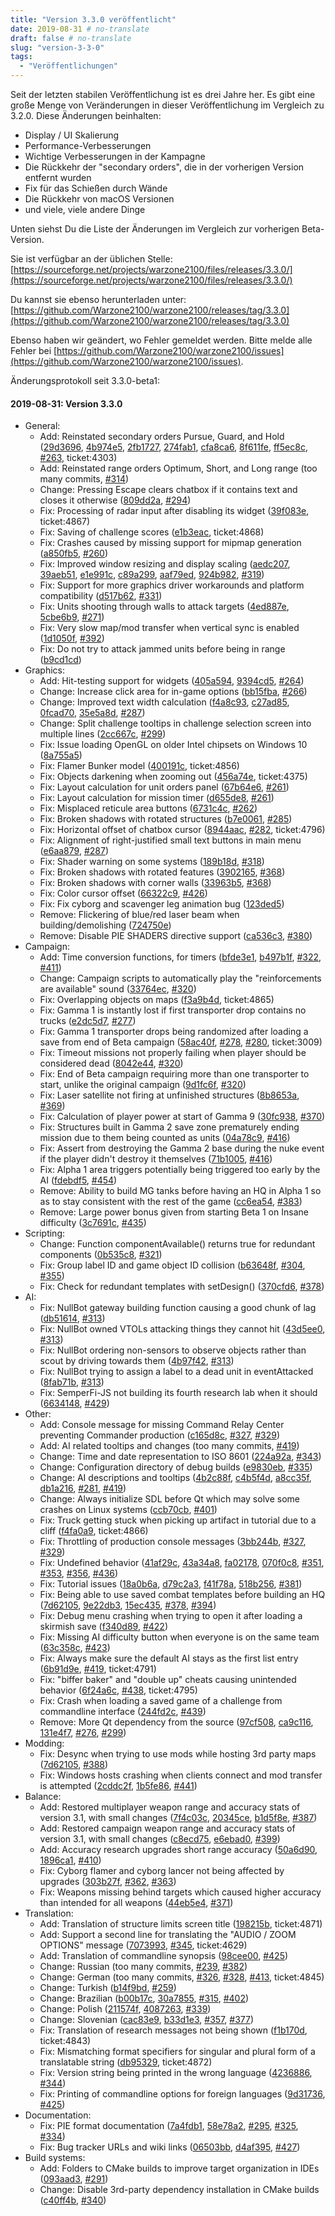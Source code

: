 ```yaml
---
title: "Version 3.3.0 veröffentlicht"
date: 2019-08-31 # no-translate
draft: false # no-translate
slug: "version-3-3-0"
tags:
  - "Veröffentlichungen"
---
```


Seit der letzten stabilen Veröffentlichung ist es drei Jahre her. Es gibt eine große Menge von Veränderungen in dieser Veröffentlichung im Vergleich zu 3.2.0. Diese Änderungen beinhalten:
- Display / UI Skalierung
- Performance-Verbesserungen
- Wichtige Verbesserungen in der Kampagne
- Die Rückkehr der "secondary orders", die in der vorherigen Version entfernt wurden
- Fix für das Schießen durch Wände
- Die Rückkehr von macOS Versionen
- und viele, viele andere Dinge

Unten siehst Du die Liste der Änderungen im Vergleich zur vorherigen Beta-Version.

Sie ist verfügbar an der üblichen Stelle: [https://sourceforge.net/projects/warzone2100/files/releases/3.3.0/](https://sourceforge.net/projects/warzone2100/files/releases/3.3.0/)

Du kannst sie ebenso herunterladen unter: [https://github.com/Warzone2100/warzone2100/releases/tag/3.3.0](https://github.com/Warzone2100/warzone2100/releases/tag/3.3.0)

Ebenso haben wir geändert, wo Fehler gemeldet werden. Bitte melde alle Fehler bei [https://github.com/Warzone2100/warzone2100/issues](https://github.com/Warzone2100/warzone2100/issues).

Änderungsprotokoll seit 3.3.0-beta1:

#### 2019-08-31: Version 3.3.0

* General:
  * Add: Reinstated secondary orders Pursue, Guard, and Hold ([29d3696](https://github.com/Warzone2100/warzone2100/commit/29d3696dd62f034d02d51b9caa7d834cc84e13d3), [4b974e5](https://github.com/Warzone2100/warzone2100/commit/4b974e5761eecf7fc375f50d954779e4ac800786), [2fb1727](https://github.com/Warzone2100/warzone2100/commit/2fb172792014d8886a7411a2547b15030ead0152), [274fab1](https://github.com/Warzone2100/warzone2100/commit/274fab1fe4f5a7f443f42b35211d95f949cd63cb), [cfa8ca6](https://github.com/Warzone2100/warzone2100/commit/cfa8ca695079df3d716a6eb7a2ed2f5729320bea), [8f611fe](https://github.com/Warzone2100/warzone2100/commit/8f611fe0f6ffb906bee0afd5de702f8b2de9f1df), [ff5ec8c](https://github.com/Warzone2100/warzone2100/commit/ff5ec8ca927c2d3353f58f7ac0ca17f965252234), [#263](https://github.com/Warzone2100/warzone2100/pull/263), ticket:4303)
  * Add: Reinstated range orders Optimum, Short, and Long range (too many commits, [#314](https://github.com/Warzone2100/warzone2100/pull/314))
  * Change: Pressing Escape clears chatbox if it contains text and closes it otherwise ([809dd2a](https://github.com/Warzone2100/warzone2100/commit/809dd2abdfbf97a88d74519cd4323d06ce8395d2), [#294](https://github.com/Warzone2100/warzone2100/pull/294))
  * Fix: Processing of radar input after disabling its widget ([39f083e](https://github.com/Warzone2100/warzone2100/commit/39f083ed0f0c29f071f9f528c9eeef5544373fd7), ticket:4867)
  * Fix: Saving of challenge scores ([e1b3eac](https://github.com/Warzone2100/warzone2100/commit/e1b3eac0faeb7c39b769fee59920d066373d5c49), ticket:4868)
  * Fix: Crashes caused by missing support for mipmap generation ([a850fb5](https://github.com/Warzone2100/warzone2100/commit/a850fb5c887eb54a50f3a3f0f15ef0f1b6591a98), [#260](https://github.com/Warzone2100/warzone2100/pull/260))
  * Fix: Improved window resizing and display scaling ([aedc207](https://github.com/Warzone2100/warzone2100/commit/aedc207367c03a105f0ec6475250cdf0b3908008), [39aeb51](https://github.com/Warzone2100/warzone2100/commit/39aeb5132197a87e0c4207ae36c461eca7909522), [e1e991c](https://github.com/Warzone2100/warzone2100/commit/e1e991ce3edf9c68f72f3572ab8357abb930f48c), [c89a299](https://github.com/Warzone2100/warzone2100/commit/c89a299dcf581c9362bf2461f291a8388c70c0e3), [aaf79ed](https://github.com/Warzone2100/warzone2100/commit/aaf79eda0356eb0be264be65c640f19c12a17327), [924b982](https://github.com/Warzone2100/warzone2100/commit/924b98272140677cfde4955af84aee930d7c4b0d), [#319](https://github.com/Warzone2100/warzone2100/pull/319))
  * Fix: Support for more graphics driver workarounds and platform compatibility ([d517b62](https://github.com/Warzone2100/warzone2100/commit/d517b62e394c42a2b1e0b831a0cdc26156faca80), [#331](https://github.com/Warzone2100/warzone2100/pull/331))
  * Fix: Units shooting through walls to attack targets ([4ed887e](https://github.com/Warzone2100/warzone2100/commit/4ed887ed1986840474281d8fd28fc0ea533c06aa), [5cbe6b9](https://github.com/Warzone2100/warzone2100/commit/5cbe6b9e93a0a9682996fc1edf3df43ee5f7096b), [#271](https://github.com/Warzone2100/warzone2100/pull/271))
  * Fix: Very slow map/mod transfer when vertical sync is enabled ([1d1050f](https://github.com/Warzone2100/warzone2100/commit/1d1050f034e7c226d98e371598d2c2a105d24353), [#392](https://github.com/Warzone2100/warzone2100/pull/392))
  * Fix: Do not try to attack jammed units before being in range ([b9cd1cd](https://github.com/Warzone2100/warzone2100/commit/b9cd1cd49eae103d4e95b3f14e84aed4492391b3))
* Graphics:
  * Add: Hit-testing support for widgets ([405a594](https://github.com/Warzone2100/warzone2100/commit/405a59420918f903352c4a51be6822eb60d4066b), [9394cd5](https://github.com/Warzone2100/warzone2100/commit/9394cd5f6c5c1de666d34d56cc32a0d4dfbc83e9), [#264](https://github.com/Warzone2100/warzone2100/pull/264))
  * Change: Increase click area for in-game options ([bb15fba](https://github.com/Warzone2100/warzone2100/commit/bb15fbaa10663d6ce540911d9890f733b75fd365), [#266](https://github.com/Warzone2100/warzone2100/pull/266))
  * Change: Improved text width calculation ([f4a8c93](https://github.com/Warzone2100/warzone2100/commit/f4a8c93c9012eb5424296604bd1a0fa56fa2bc06), [c27ad85](https://github.com/Warzone2100/warzone2100/commit/c27ad854669ee55834fef43f4a7b6fba0dc28b88), [0fcad70](https://github.com/Warzone2100/warzone2100/commit/0fcad70a72b44aaaf0b01fe425946cd0193f5216), [35e5a8d](https://github.com/Warzone2100/warzone2100/commit/35e5a8d021dfcefa9b7bce7e846a7c2432a7a064), [#287](https://github.com/Warzone2100/warzone2100/pull/287))
  * Change: Split challenge tooltips in challenge selection screen into multiple lines ([2cc667c](https://github.com/Warzone2100/warzone2100/commit/2cc667cbb8f3765a5b69e0c210ab5b1355db3ca6), [#299](https://github.com/Warzone2100/warzone2100/pull/299))
  * Fix: Issue loading OpenGL on older Intel chipsets on Windows 10 ([8a755a5](https://github.com/Warzone2100/warzone2100/commit/8a755a5e6e4f0eb8c62cc51db121cc61c65da80b))
  * Fix: Flamer Bunker model ([400191c](https://github.com/Warzone2100/warzone2100/commit/400191c9c47a4e39aeb12240283f355a57e30290), ticket:4856)
  * Fix: Objects darkening when zooming out ([456a74e](https://github.com/Warzone2100/warzone2100/commit/456a74edb1fa76e66bf8e0e2c888b54c0b5c6299), ticket:4375)
  * Fix: Layout calculation for unit orders panel ([67b64e6](https://github.com/Warzone2100/warzone2100/commit/67b64e6f4205b123e69d6973f2a524656a419c75), [#261](https://github.com/Warzone2100/warzone2100/pull/261))
  * Fix: Layout calculation for mission timer ([d655de8](https://github.com/Warzone2100/warzone2100/commit/d655de8573b8d781d748d5c53e7f46f39a402d82), [#261](https://github.com/Warzone2100/warzone2100/pull/261))
  * Fix: Misplaced reticule area buttons ([6731c4c](https://github.com/Warzone2100/warzone2100/commit/6731c4ca5f1178e408d1cb22757793fe7ad1015f), [#262](https://github.com/Warzone2100/warzone2100/pull/262))
  * Fix: Broken shadows with rotated structures ([b7e0061](https://github.com/Warzone2100/warzone2100/commit/b7e00616a5068ee0e3be03eb92df803044b2bb84), [#285](https://github.com/Warzone2100/warzone2100/pull/285))
  * Fix: Horizontal offset of chatbox cursor ([8944aac](https://github.com/Warzone2100/warzone2100/commit/8944aac22bdb43abb849302f158a2704bffb4dd5), [#282](https://github.com/Warzone2100/warzone2100/pull/282), ticket:4796)
  * Fix: Alignment of right-justified small text buttons in main menu ([e6aa879](https://github.com/Warzone2100/warzone2100/commit/e6aa8792eac76c7c853df33ce8f5423f12cab4ff), [#287](https://github.com/Warzone2100/warzone2100/pull/287))
  * Fix: Shader warning on some systems ([189b18d](https://github.com/Warzone2100/warzone2100/commit/189b18dec1fc9ffe2381eeee1d89534112309601), [#318](https://github.com/Warzone2100/warzone2100/pull/318))
  * Fix: Broken shadows with rotated features ([3902165](https://github.com/Warzone2100/warzone2100/commit/39021659101136e3cf4a26959daf7ea86335c13e), [#368](https://github.com/Warzone2100/warzone2100/pull/368))
  * Fix: Broken shadows with corner walls ([33963b5](https://github.com/Warzone2100/warzone2100/commit/33963b56adc0a7cfe29110c4cb6407b6ea069b29), [#368](https://github.com/Warzone2100/warzone2100/pull/368))
  * Fix: Color cursor offset ([66322c9](https://github.com/Warzone2100/warzone2100/commit/66322c966eb22c4ac65bfecf4e829e46a4cb4a17), [#426](https://github.com/Warzone2100/warzone2100/pull/426))
  * Fix: Fix cyborg and scavenger leg animation bug ([123ded5](https://github.com/Warzone2100/warzone2100/commit/123ded59aedc53dc2344be9807c321774613946f))
  * Remove: Flickering of blue/red laser beam when building/demolishing ([724750e](https://github.com/Warzone2100/warzone2100/commit/724750e92cb9884ab81ce565f4d007af817f16ca))
  * Remove: Disable PIE SHADERS directive support ([ca536c3](https://github.com/Warzone2100/warzone2100/commit/ca536c35fda80d23c3467e5d59f0fdb7debc3525), [#380](https://github.com/Warzone2100/warzone2100/pull/380))
* Campaign:
  * Add: Time conversion functions, for timers ([bfde3e1](https://github.com/Warzone2100/warzone2100/commit/bfde3e18892345a39ad2a3e62f1af66ee17ee6bc), [b497b1f](https://github.com/Warzone2100/warzone2100/commit/b497b1fc06c9b3ec12eeefc9c2e9b44575f37ee0), [#322](https://github.com/Warzone2100/warzone2100/pull/322), [#411](https://github.com/Warzone2100/warzone2100/pull/411))
  * Change: Campaign scripts to automatically play the "reinforcements are available" sound ([33764ec](https://github.com/Warzone2100/warzone2100/commit/33764ec247ad99ee7ea744ace0404cf16e40357c), [#320](https://github.com/Warzone2100/warzone2100/pull/320))
  * Fix: Overlapping objects on maps ([f3a9b4d](https://github.com/Warzone2100/warzone2100/commit/f3a9b4d640bbf1662b3a297554083aecdd5401a1), ticket:4865)
  * Fix: Gamma 1 is instantly lost if first transporter drop contains no trucks ([e2dc5d7](https://github.com/Warzone2100/warzone2100/commit/e2dc5d7d50057e655c4d3e28411fd2d1b923a69a), [#277](https://github.com/Warzone2100/warzone2100/pull/277))
  * Fix: Gamma 1 transporter drops being randomized after loading a save from end of Beta campaign ([58ac40f](https://github.com/Warzone2100/warzone2100/commit/58ac40f0a00c521eed5bad7cc55ba01a212ce4dd), [#278](https://github.com/Warzone2100/warzone2100/pull/278), [#280](https://github.com/Warzone2100/warzone2100/pull/280), ticket:3009)
  * Fix: Timeout missions not properly failing when player should be considered dead ([8042e44](https://github.com/Warzone2100/warzone2100/commit/8042e44511b40b4821f4eccd993435479a4c08a3), [#320](https://github.com/Warzone2100/warzone2100/pull/320))
  * Fix: End of Beta campaign requiring more than one transporter to start, unlike the original campaign ([9d1fc6f](https://github.com/Warzone2100/warzone2100/commit/9d1fc6fe7a51b0a17a6396d5e1d92546f6431b05), [#320](https://github.com/Warzone2100/warzone2100/pull/320))
  * Fix: Laser satellite not firing at unfinished structures ([8b8653a](https://github.com/Warzone2100/warzone2100/commit/8b8653a82c8916783d9f8875b11f53250813cc25), [#369](https://github.com/Warzone2100/warzone2100/pull/369))
  * Fix: Calculation of player power at start of Gamma 9 ([30fc938](https://github.com/Warzone2100/warzone2100/commit/30fc938ae920eff5472a1578664f8539e2e2d625), [#370](https://github.com/Warzone2100/warzone2100/pull/370))
  * Fix: Structures built in Gamma 2 save zone prematurely ending mission due to them being counted as units ([04a78c9](https://github.com/Warzone2100/warzone2100/commit/04a78c9fb676dd71594b6a6a68b4e8b4d9d8d064), [#416](https://github.com/Warzone2100/warzone2100/pull/416))
  * Fix: Assert from destroying the Gamma 2 base during the nuke event if the player didn't destroy it themselves ([71b1005](https://github.com/Warzone2100/warzone2100/commit/71b100563e6df04e690480ed267f46355ffd77c9), [#416](https://github.com/Warzone2100/warzone2100/pull/416))
  * Fix: Alpha 1 area triggers potentially being triggered too early by the AI ([fdebdf5](https://github.com/Warzone2100/warzone2100/commit/fdebdf51fba6fe8e0286bb9c8ef534fb629589b9), [#454](https://github.com/Warzone2100/warzone2100/pull/454))
  * Remove: Ability to build MG tanks before having an HQ in Alpha 1 so as to stay consistent with the rest of the game ([cc6ea54](https://github.com/Warzone2100/warzone2100/commit/cc6ea546e4e17800a1d29000689cadf92d9d13dc), [#383](https://github.com/Warzone2100/warzone2100/pull/383))
  * Remove: Large power bonus given from starting Beta 1 on Insane difficulty ([3c7691c](https://github.com/Warzone2100/warzone2100/commit/3c7691cd4fd3113d42183532eeaa8160e2230b2b), [#435](https://github.com/Warzone2100/warzone2100/pull/435))
* Scripting:
  * Change: Function componentAvailable() returns true for redundant components ([0b535c8](https://github.com/Warzone2100/warzone2100/commit/0b535c8292ec70e113e1453ff472b79e07582be2), [#321](https://github.com/Warzone2100/warzone2100/pull/321))
  * Fix: Group label ID and game object ID collision ([b63648f](https://github.com/Warzone2100/warzone2100/commit/b63648f432c27043edcbe8af84613cc1e67a6b61), [#304](https://github.com/Warzone2100/warzone2100/pull/304), [#355](https://github.com/Warzone2100/warzone2100/pull/355))
  * Fix: Check for redundant templates with setDesign() ([370cfd6](https://github.com/Warzone2100/warzone2100/commit/370cfd6afa257065be4fbc41ac2bcdfe343bf5f6), [#378](https://github.com/Warzone2100/warzone2100/pull/378))
* AI:
  * Fix: NullBot gateway building function causing a good chunk of lag ([db51614](https://github.com/Warzone2100/warzone2100/commit/db51614e568660ef9f6704c385a98c316c4cd227), [#313](https://github.com/Warzone2100/warzone2100/pull/313))
  * Fix: NullBot owned VTOLs attacking things they cannot hit ([43d5ee0](https://github.com/Warzone2100/warzone2100/commit/43d5ee0ef8a7935390241536b63bf1acf0d22aa6), [#313](https://github.com/Warzone2100/warzone2100/pull/313))
  * Fix: NullBot ordering non-sensors to observe objects rather than scout by driving towards them ([4b97f42](https://github.com/Warzone2100/warzone2100/commit/4b97f42aac1fc75b0956c6ab48d2c1212fe933a2), [#313](https://github.com/Warzone2100/warzone2100/pull/313))
  * Fix: NullBot trying to assign a label to a dead unit in eventAttacked ([8fab71b](https://github.com/Warzone2100/warzone2100/commit/8fab71b2d37d58e9f98c36b7fabc83add1d8a140), [#313](https://github.com/Warzone2100/warzone2100/pull/313))
  * Fix: SemperFi-JS not building its fourth research lab when it should ([6634148](https://github.com/Warzone2100/warzone2100/commit/6634148db34e21e4f05fc34291c596b0f76ba7f4), [#429](https://github.com/Warzone2100/warzone2100/pull/429))
* Other:
  * Add: Console message for missing Command Relay Center preventing Commander production ([c165d8c](https://github.com/Warzone2100/warzone2100/commit/c165d8c1d233b1c3051c21b19aaba669d9cd32e2), [#327](https://github.com/Warzone2100/warzone2100/pull/327), [#329](https://github.com/Warzone2100/warzone2100/pull/329))
  * Add: AI related tooltips and changes (too many commits, [#419](https://github.com/Warzone2100/warzone2100/pull/419))
  * Change: Time and date representation to ISO 8601 ([224a92a](https://github.com/Warzone2100/warzone2100/commit/224a92afc8a1848e13344f7104408ad2fcd1cc01), [#343](https://github.com/Warzone2100/warzone2100/pull/343))
  * Change: Configuration directory of debug builds ([e9830eb](https://github.com/Warzone2100/warzone2100/commit/e9830ebdd1d359fa7197276ae2abb7a30f8f5c21), [#335](https://github.com/Warzone2100/warzone2100/pull/335))
  * Change: AI descriptions and tooltips ([4b2c88f](https://github.com/Warzone2100/warzone2100/commit/4b2c88fb84a92fd9733d73e72b6921b3314ed9a3), [c4b5f4d](https://github.com/Warzone2100/warzone2100/commit/c4b5f4d057d0ac48696ca5171322556dcec6510d), [a8cc35f](https://github.com/Warzone2100/warzone2100/commit/a8cc35fe89b42ca055c00443f68633a993b9ea90), [db1a216](https://github.com/Warzone2100/warzone2100/commit/db1a216fbc98e2ed7787e1dccb95c428075d48e9), [#281](https://github.com/Warzone2100/warzone2100/pull/281), [#419](https://github.com/Warzone2100/warzone2100/pull/419))
  * Change: Always initialize SDL before Qt which may solve some crashes on Linux systems ([ccb70cb](https://github.com/Warzone2100/warzone2100/commit/ccb70cb68040976e6823dfc6483d5b89d0496aea), [#401](https://github.com/Warzone2100/warzone2100/pull/401))
  * Fix: Truck getting stuck when picking up artifact in tutorial due to a cliff ([f4fa0a9](https://github.com/Warzone2100/warzone2100/commit/f4fa0a93e26103402e77e2072e3004b533029904), ticket:4866)
  * Fix: Throttling of production console messages ([3bb244b](https://github.com/Warzone2100/warzone2100/commit/3bb244b7a41237278a731bde7cc49626646a1107), [#327](https://github.com/Warzone2100/warzone2100/pull/327), [#329](https://github.com/Warzone2100/warzone2100/pull/329))
  * Fix: Undefined behavior ([41af29c](https://github.com/Warzone2100/warzone2100/commit/41af29c6a58431042cd2649b8aa1984c8e53ef0a), [43a34a8](https://github.com/Warzone2100/warzone2100/commit/43a34a886c0c62f92065c0c9646bb3027d6b09b6), [fa02178](https://github.com/Warzone2100/warzone2100/commit/fa02178faa1caefbbff63d82d9262ad5ba80703f), [070f0c8](https://github.com/Warzone2100/warzone2100/commit/070f0c8532007cc3f90d1124ed8d76ecf04d22be), [#351](https://github.com/Warzone2100/warzone2100/pull/351), [#353](https://github.com/Warzone2100/warzone2100/pull/353), [#356](https://github.com/Warzone2100/warzone2100/pull/356), [#436](https://github.com/Warzone2100/warzone2100/pull/436))
  * Fix: Tutorial issues ([18a0b6a](https://github.com/Warzone2100/warzone2100/commit/18a0b6ab3f4053948534155b94acc02993e685b0), [d79c2a3](https://github.com/Warzone2100/warzone2100/commit/d79c2a362451af725de5dce7a7cf7677041b9088), [f41f78a](https://github.com/Warzone2100/warzone2100/commit/f41f78a9cf7606286c4305d49ece5cfda583e1d4), [518b256](https://github.com/Warzone2100/warzone2100/commit/518b2563bf4c77a3391017523e9c401f33144c2c), [#381](https://github.com/Warzone2100/warzone2100/pull/381))
  * Fix: Being able to use saved combat templates before building an HQ ([7d62105](https://github.com/Warzone2100/warzone2100/commit/7d6210510ed6efc18694c352b00a66ebea1ccb5c), [9e22db3](https://github.com/Warzone2100/warzone2100/commit/9e22db301aa93182114d35bf298459ee31eec383), [15ec435](https://github.com/Warzone2100/warzone2100/commit/15ec435836aa7fe906f77ed42e555b39789dc67b), [#378](https://github.com/Warzone2100/warzone2100/pull/378), [#394](https://github.com/Warzone2100/warzone2100/pull/394))
  * Fix: Debug menu crashing when trying to open it after loading a skirmish save ([f340d89](https://github.com/Warzone2100/warzone2100/commit/f340d89f8b8ab3c978dc246a07210438da6e928f), [#422](https://github.com/Warzone2100/warzone2100/pull/422))
  * Fix: Missing AI difficulty button when everyone is on the same team ([63c358c](https://github.com/Warzone2100/warzone2100/commit/63c358c85b507c7382abc27785de3148578e41f8), [#423](https://github.com/Warzone2100/warzone2100/pull/423))
  * Fix: Always make sure the default AI stays as the first list entry ([6b91d9e](https://github.com/Warzone2100/warzone2100/commit/6b91d9e5019401eccbe1e23c2ed3d3321f2f0407), [#419](https://github.com/Warzone2100/warzone2100/pull/419), ticket:4791)
  * Fix: "biffer baker" and "double up" cheats causing unintended behavior ([6f24a6c](https://github.com/Warzone2100/warzone2100/commit/6f24a6ceb94ca4e2ec27d926b2c1f9bdfc5fcc4f), [#438](https://github.com/Warzone2100/warzone2100/pull/438), ticket:4795)
  * Fix: Crash when loading a saved game of a challenge from commandline interface ([244fd2c](https://github.com/Warzone2100/warzone2100/commit/244fd2cbcb12465866191dcc7203aca7719fab8c), [#439](https://github.com/Warzone2100/warzone2100/pull/439))
  * Remove: More Qt dependency from the source ([97cf508](https://github.com/Warzone2100/warzone2100/commit/97cf508379fe7fb56ac8ecccbe3269783d3620f3), [ca9c116](https://github.com/Warzone2100/warzone2100/commit/ca9c1166e386f43ff76aa16d6971ca2ab2eb1303), [131e4f7](https://github.com/Warzone2100/warzone2100/commit/131e4f705888445aaa26643489d6a238a4fd3515), [#276](https://github.com/Warzone2100/warzone2100/pull/276), [#299](https://github.com/Warzone2100/warzone2100/pull/299))
* Modding:
  * Fix: Desync when trying to use mods while hosting 3rd party maps ([7d62105](https://github.com/Warzone2100/warzone2100/commit/7d6210510ed6efc18694c352b00a66ebea1ccb5c), [#388](https://github.com/Warzone2100/warzone2100/pull/388))
  * Fix: Windows hosts crashing when clients connect and mod transfer is attempted ([2cddc2f](https://github.com/Warzone2100/warzone2100/commit/2cddc2fc122ce531314bc7d47c6d279966d4ab04), [1b5fe86](https://github.com/Warzone2100/warzone2100/commit/1b5fe86b6570a2454f189027bcf2fb65aa653db8), [#441](https://github.com/Warzone2100/warzone2100/pull/441))
* Balance:
  * Add: Restored multiplayer weapon range and accuracy stats of version 3.1, with small changes ([7f4c03c](https://github.com/Warzone2100/warzone2100/commit/7f4c03ce5236611ba2c485b5a27f3a445ec47b48), [20345ce](https://github.com/Warzone2100/warzone2100/commit/20345ce333248703a1198f84aaad974cf4c86c68), [b1d5f8e](https://github.com/Warzone2100/warzone2100/commit/b1d5f8e5885faa4acee9cc01191606818b7d3f03), [#387](https://github.com/Warzone2100/warzone2100/pull/387))
  * Add: Restored campaign weapon range and accuracy stats of version 3.1, with small changes ([c8ecd75](https://github.com/Warzone2100/warzone2100/commit/c8ecd75d7b426b325202f78ac30f9fa509f27b7e), [e6ebad0](https://github.com/Warzone2100/warzone2100/commit/e6ebad0d3f62ff3d764a4922bb0ea39e82f20bce), [#399](https://github.com/Warzone2100/warzone2100/pull/399))
  * Add: Accuracy research upgrades short range accuracy ([50a6d90](https://github.com/Warzone2100/warzone2100/commit/50a6d90a089c2bd1124b9ef3db7640a470e476e1), [1896ca1](https://github.com/Warzone2100/warzone2100/commit/1896ca1db6d2425d47e8703a540dab912af58164), [#410](https://github.com/Warzone2100/warzone2100/pull/410))
  * Fix: Cyborg flamer and cyborg lancer not being affected by upgrades ([303b27f](https://github.com/Warzone2100/warzone2100/commit/303b27f2ddf7eaf002145fdec7bc149c15ed26a3), [#362](https://github.com/Warzone2100/warzone2100/pull/362), [#363](https://github.com/Warzone2100/warzone2100/pull/363))
  * Fix: Weapons missing behind targets which caused higher accuracy than intended for all weapons ([44eb5e4](https://github.com/Warzone2100/warzone2100/commit/44eb5e4201ba5fd63d1286bc0ea5a59030d1ec2b), [#371](https://github.com/Warzone2100/warzone2100/pull/371))
* Translation:
  * Add: Translation of structure limits screen title ([198215b](https://github.com/Warzone2100/warzone2100/commit/198215bbc09438e689db0eb2a4d0ed3de4a276f2), ticket:4871)
  * Add: Support a second line for translating the "AUDIO / ZOOM OPTIONS" message ([7073993](https://github.com/Warzone2100/warzone2100/commit/70739936939ad38f8df61bd3e7e56618406a4b23), [#345](https://github.com/Warzone2100/warzone2100/pull/345), ticket:4629)
  * Add: Translation of commandline synopsis ([98cee00](https://github.com/Warzone2100/warzone2100/commit/98cee005269cc03c9bc63e13ff62ff4c9537afe2), [#425](https://github.com/Warzone2100/warzone2100/pull/425))
  * Change: Russian (too many commits, [#239](https://github.com/Warzone2100/warzone2100/pull/239), [#382](https://github.com/Warzone2100/warzone2100/pull/382))
  * Change: German (too many commits, [#326](https://github.com/Warzone2100/warzone2100/pull/326), [#328](https://github.com/Warzone2100/warzone2100/pull/328), [#413](https://github.com/Warzone2100/warzone2100/pull/413), ticket:4845)
  * Change: Turkish ([b14f9bd](https://github.com/Warzone2100/warzone2100/commit/b14f9bd574e36e0ec0db3d59ad14249c90747435), [#259](https://github.com/Warzone2100/warzone2100/pull/259))
  * Change: Brazilian ([b00b17c](https://github.com/Warzone2100/warzone2100/commit/b00b17c5583c385a5518dcba412efab4765da888), [30a7855](https://github.com/Warzone2100/warzone2100/commit/30a7855679645309bf290aad4780c80cdfa1c3df), [#315](https://github.com/Warzone2100/warzone2100/pull/315), [#402](https://github.com/Warzone2100/warzone2100/pull/402))
  * Change: Polish ([211574f](https://github.com/Warzone2100/warzone2100/commit/211574fdb0fa473a773d92969d654ae08d58c5a3), [4087263](https://github.com/Warzone2100/warzone2100/commit/40872630a98bf46253dbbc0651443f73bcca18f1), [#339](https://github.com/Warzone2100/warzone2100/pull/339))
  * Change: Slovenian ([cac83e9](https://github.com/Warzone2100/warzone2100/commit/cac83e9e50d2adeea5b2b02dd0a6a0da5e23034a), [b33d1e3](https://github.com/Warzone2100/warzone2100/commit/b33d1e3b9c8749e7d4546680369b2705f236350a), [#357](https://github.com/Warzone2100/warzone2100/pull/357), [#377](https://github.com/Warzone2100/warzone2100/pull/377))
  * Fix: Translation of research messages not being shown ([f1b170d](https://github.com/Warzone2100/warzone2100/commit/f1b170db3012f4fcd99335cd814180ea8d37e0d6), ticket:4843)
  * Fix: Mismatching format specifiers for singular and plural form of a translatable string ([db95329](https://github.com/Warzone2100/warzone2100/commit/db95329005c0e07329138c90a64a2cf43062c391), ticket:4872)
  * Fix: Version string being printed in the wrong language ([4236886](https://github.com/Warzone2100/warzone2100/commit/42368861607faf54af2acdeaea105533fd97a54b), [#344](https://github.com/Warzone2100/warzone2100/pull/344))
  * Fix: Printing of commandline options for foreign languages ([9d31736](https://github.com/Warzone2100/warzone2100/commit/9d3173613268214dd72e15aaedf33459d764c37b), [#425](https://github.com/Warzone2100/warzone2100/pull/425))
* Documentation:
  * Fix: PIE format documentation ([7a4fdb1](https://github.com/Warzone2100/warzone2100/commit/7a4fdb16de1558a86a48e1ef77df7e7c64155c91), [58e78a2](https://github.com/Warzone2100/warzone2100/commit/58e78a22f48375273f258e294ea8bc061fac7f48), [#295](https://github.com/Warzone2100/warzone2100/pull/295), [#325](https://github.com/Warzone2100/warzone2100/pull/325), [#334](https://github.com/Warzone2100/warzone2100/pull/334))
  * Fix: Bug tracker URLs and wiki links ([06503bb](https://github.com/Warzone2100/warzone2100/commit/06503bb0071eb781d4f33b1b9d234be40e612ac8), [d4af395](https://github.com/Warzone2100/warzone2100/commit/d4af395eea5753319509744c63dc0d685976f9f6), [#427](https://github.com/Warzone2100/warzone2100/pull/427))
* Build systems:
  * Add: Folders to CMake builds to improve target organization in IDEs ([093aad3](https://github.com/Warzone2100/warzone2100/commit/093aad3817dee2bd9b0090ec57adbbde1a56e827), [#291](https://github.com/Warzone2100/warzone2100/pull/291))
  * Change: Disable 3rd-party dependency installation in CMake builds ([c40ff4b](https://github.com/Warzone2100/warzone2100/commit/c40ff4b15996a59343b860827f49b2038c973866), [#340](https://github.com/Warzone2100/warzone2100/pull/340))
